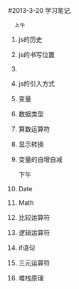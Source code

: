 #2013-3-20 学习笔记.
  

      上午
  
1.  js的历史
   
1.  js的书写位置
1.  
1.  js的引入方式
 
1.   变量

1.   数据类型
 
1.   算数运算符

1.   显示转换

1.   变量的自增自减
  
     下午
1. Date

1.   Math

1.   比较运算符

1.   逻辑运算符

1.   if语句

1.   三元运算符

1.   堆栈原理
 